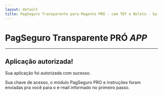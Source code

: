 ```yaml
---
layout: default
title: PagSeguro Transparente para Magento PRÓ - com TEF e Boleto - by Ricardo Martins
---
```


# PagSeguro Transparente PRÓ *APP*
***

## Aplicação autorizada!

Sua aplicação foi autorizada com sucesso.

Sua chave de acesso, o módulo PagSeguro PRO e instruções foram enviadas pra você para o e-mail informado no primeiro passo.
